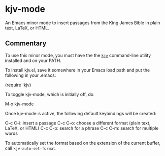 kjv-mode
======================================================================

An Emacs minor mode to insert passages from the King James Bible in
plain text, LaTeX, or HTML.

Commentary
----------------------------------------------------------------------

To use this minor mode, you must have the the
[`kjv`](https://github.com/JasonFruit/kjv) command-line utility
installed and on your PATH.

To install kjv.el, save it somewhere in your Emacs load path and put
the following in your .emacs:

  (require 'kjv)

To toggle kjv-mode, which is initially off, do:

  M-x kjv-mode

Once kjv-mode is active, the following default keybindings will be
created:

  C-c C-i: insert a passage
  C-c C-o: choose a different format (plain text, LaTeX, or HTML)
  C-c C-p: search for a phrase
  C-c C-m: search for multiple words
  
To automatically set the format based on the extension of the current
buffer, call `kjv-auto-set-format`.
